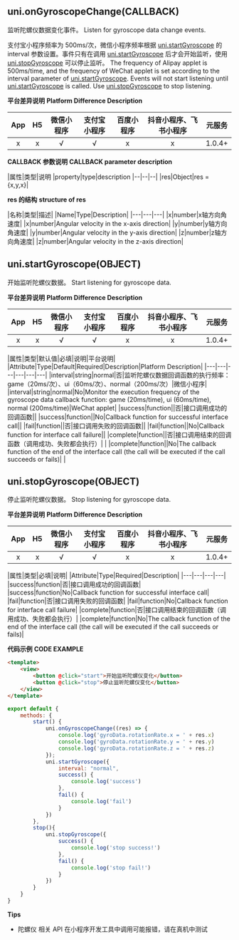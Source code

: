 ## uni.onGyroscopeChange(CALLBACK)

监听陀螺仪数据变化事件。
Listen for gyroscope data change events.

支付宝小程序频率为 500ms/次，微信小程序频率根据 [uni.startGyroscope](/api/system/gyroscope?id=startgyroscope) 的 interval 参数设置。事件只有在调用 [uni.startGyroscope](/api/system/gyroscope?id=startgyroscope) 后才会开始监听，使用 [uni.stopGyroscope](/api/system/gyroscope?id=stopgyroscope) 可以停止监听。
The frequency of Alipay applet is 500ms/time, and the frequency of WeChat applet is set according to the interval parameter of [uni.startGyroscope](/api/system/gyroscope?id=startgyroscope). Events will not start listening until [uni.startGyroscope](/api/system/gyroscope?id=startgyroscope) is called. Use [uni.stopGyroscope](/api/system/gyroscope?id=stopgyroscope) to stop listening.

**平台差异说明**
**Platform Difference Description**

|App|H5|微信小程序|支付宝小程序|百度小程序|抖音小程序、飞书小程序|元服务|
|:-:|:-:|:-:|:-:|:-:|:-:|:-:|
|x|x|√|√|x|x|1.0.4+|

**CALLBACK 参数说明**
**CALLBACK parameter description**

|属性|类型|说明
|property|type|description
|--|--|--|
|res|Object|res = {x,y,x}|

**res 的结构**
**structure of res**

|名称|类型|描述|
|Name|Type|Description|
|---|---|---|
|x|number|x轴方向角速度|
|x|number|Angular velocity in the x-axis direction|
|y|number|y轴方向角速度|
|y|number|Angular velocity in the y-axis direction|
|z|number|z轴方向角速度|
|z|number|Angular velocity in the z-axis direction|

## uni.startGyroscope(OBJECT)

开始监听陀螺仪数据。
Start listening for gyroscope data.

**平台差异说明**
**Platform Difference Description**

|App|H5|微信小程序|支付宝小程序|百度小程序|抖音小程序、飞书小程序|元服务|
|:-:|:-:|:-:|:-:|:-:|:-:|:-:|
|x|x|√|√|x|x|1.0.4+|

|属性|类型|默认值|必填|说明|平台说明|
|Attribute|Type|Default|Required|Description|Platform Description|
|---|---|---|---|---|---|
|interval|string|normal|否|监听陀螺仪数据回调函数的执行频率：game（20ms/次）、ui（60ms/次）、normal（200ms/次）|微信小程序|
|interval|string|normal|No|Monitor the execution frequency of the gyroscope data callback function: game (20ms/time), ui (60ms/time), normal (200ms/time)|WeChat applet|
|success|function||否|接口调用成功的回调函数||
|success|function||No|Callback function for successful interface call||
|fail|function||否|接口调用失败的回调函数||
|fail|function||No|Callback function for interface call failure||
|complete|function||否|接口调用结束的回调函数（调用成功、失败都会执行）|&nbsp;|
|complete|function||No|The callback function of the end of the interface call (the call will be executed if the call succeeds or fails)|&nbsp;|

## uni.stopGyroscope(OBJECT)

停止监听陀螺仪数据。
Stop listening for gyroscope data.

**平台差异说明**
**Platform Difference Description**

|App|H5|微信小程序|支付宝小程序|百度小程序|抖音小程序、飞书小程序|元服务|
|:-:|:-:|:-:|:-:|:-:|:-:|:-:|
|x|x|√|√|x|x|1.0.4+|

|属性|类型|必填|说明|
|Attribute|Type|Required|Description|
|---|---|---|---|
|success|function|否|接口调用成功的回调函数|
|success|function|No|Callback function for successful interface call|
|fail|function|否|接口调用失败的回调函数|
|fail|function|No|Callback function for interface call failure|
|complete|function|否|接口调用结束的回调函数（调用成功、失败都会执行）|
|complete|function|No|The callback function of the end of the interface call (the call will be executed if the call succeeds or fails)|

**代码示例**
**CODE EXAMPLE**

```html
<template>
    <view>
        <button @click="start">开始监听陀螺仪变化</button>
        <button @click="stop">停止监听陀螺仪变化</button>
    </view>
</template>
```

```javascript
export default {
    methods: {
        start() {
            uni.onGyroscopeChange((res) => {
                console.log('gyroData.rotationRate.x = ' + res.x)
                console.log('gyroData.rotationRate.y = ' + res.y)
                console.log('gyroData.rotationRate.z = ' + res.z)
            });
            uni.startGyroscope({
                interval: "normal",
                success() {
                    console.log('success')
                },
                fail() {
                    console.log('fail')
                }
            })
        },
        stop(){
            uni.stopGyroscope({
                success() {
                    console.log('stop success!')
                },
                fail() {
                    console.log('stop fail!')
                }
            })
        }
    }
}
```

**Tips**

* 陀螺仪 相关 API 在小程序开发工具中调用可能报错，请在真机中测试
